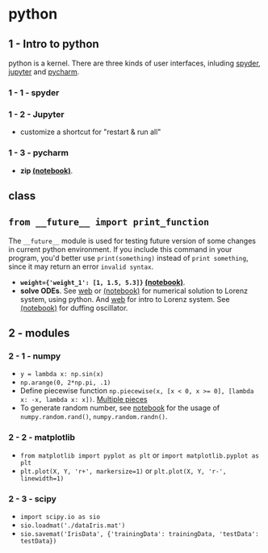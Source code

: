 # python
## 1 - Intro to python
python is a kernel. There are three kinds of user interfaces, inluding [spyder](https://pypi.org/project/spyder/), [jupyter](http://jupyter.org/) and [pycharm](https://www.jetbrains.com/pycharm/).
### 1 - 1 - spyder
### 1 - 2 - Jupyter
+ customize a shortcut for "restart & run all"
### 1 - 3 - pycharm
+ **zip [(notebook)](https://github.com/suzyi/python/blob/master/notebook/zip.ipynb)**.
## class
## `from __future__ import print_function`
The `__future__` module is used for testing future version of some changes in current python environment.
If you include this command in your program, you'd better use `print(something)` instead of `print something`, since it may return an error `invalid syntax`.
+ **`weight={'weight_1': [1, 1.5, 5.3]}` [(notebook)](https://github.com/suzyi/python/blob/master/notebook/weight%3D%7B.ipynb)**.
+ **solve ODEs**. See [web](http://old.sebug.net/paper/books/scipydoc/scipy_intro.html#id5) or [(notebook)](https://github.com/suzyi/python/blob/master/notebook/Lorenz.ipynb) for numerical solution to Lorenz system, using python. And [web](http://bzhang.lamost.org/website/archives/lorenz_attactor) for intro to Lorenz system. See [(notebook)](https://github.com/suzyi/python/blob/master/notebook/duffing.ipynb) for duffing oscillator.
## 2 - modules
### 2 - 1 - numpy
+ `y = lambda x: np.sin(x)`
+ `np.arange(0, 2*np.pi, .1)`
+ Define piecewise function `np.piecewise(x, [x < 0, x >= 0], [lambda x: -x, lambda x: x])`. [Multiple pieces](https://stackoverflow.com/questions/19578185/multiple-pieces-in-a-numpy-piecewise)
+ To generate random number, see [notebook](https://github.com/suzyi/python/blob/master/notebook/python/randn_rand.ipynb) for the usage of `numpy.random.rand()`, `numpy.random.randn()`.
### 2 - 2 - matplotlib
+ `from matplotlib import pyplot as plt` or `import matplotlib.pyplot as plt`
+ `plt.plot(X, Y, 'r+', markersize=1)` or `plt.plot(X, Y, 'r-', linewidth=1)`
### 2 - 3 - scipy
+ `import scipy.io as sio`
+ `sio.loadmat('./dataIris.mat')`
+ `sio.savemat('IrisData', {'trainingData': trainingData, 'testData': testData})`
